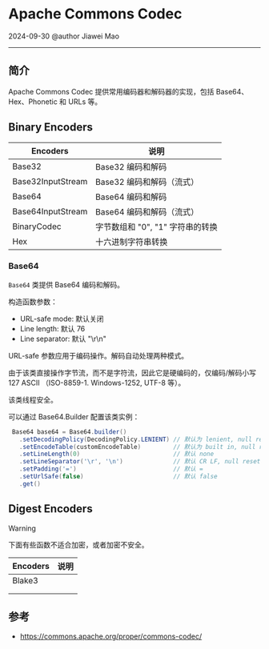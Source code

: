 # Apache Commons Codec

2024-09-30
@author Jiawei Mao
***

## 简介

Apache Commons Codec 提供常用编码器和解码器的实现，包括 Base64、Hex、Phonetic 和 URLs 等。

## Binary Encoders

| Encoders          | 说明                             |
| ----------------- | -------------------------------- |
| Base32            | Base32 编码和解码                |
| Base32InputStream | Base32 编码和解码（流式）        |
| Base64            | Base64 编码和解码                |
| Base64InputStream | Base64 编码和解码（流式）        |
| BinaryCodec       | 字节数组和 "0", "1" 字符串的转换 |
| Hex               | 十六进制字符串转换               |

### Base64

`Base64` 类提供 Base64 编码和解码。

构造函数参数：

- URL-safe mode: 默认关闭
- Line length: 默认 76
- Line separator: 默认 "\r\n"

URL-safe 参数应用于编码操作。解码自动处理两种模式。

由于该类直接操作字节流，而不是字符流，因此它是硬编码的，仅编码/解码小写 127  ASCII （ISO-8859-1. Windows-1252, UTF-8 等）。

该类线程安全。

可以通过 Base64.Builder 配置该类实例：

```java
 Base64 base64 = Base64.builder()
   .setDecodingPolicy(DecodingPolicy.LENIENT) // 默认为 lenient, null resets to default
   .setEncodeTable(customEncodeTable)         // 默认为 built in, null resets to default
   .setLineLength(0)                          // 默认 none
   .setLineSeparator('\r', '\n')              // 默认 CR LF, null resets to default
   .setPadding('=')                           // 默认 =
   .setUrlSafe(false)                         // 默认 false
   .get()
```

## Digest Encoders

> [!WARNING]
>
> 下面有些函数不适合加密，或者加密不安全。

| Encoders | 说明 |
| -------- | ---- |
| Blake3   |      |
|          |      |
|          |      |



## 参考

- https://commons.apache.org/proper/commons-codec/